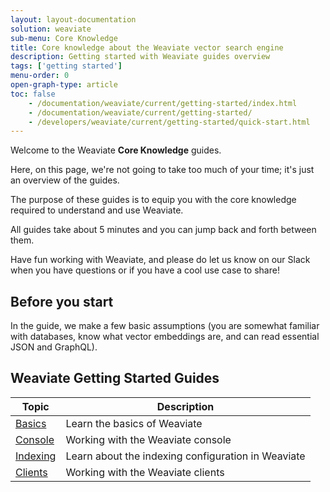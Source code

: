 ```yaml
---
layout: layout-documentation
solution: weaviate
sub-menu: Core Knowledge
title: Core knowledge about the Weaviate vector search engine
description: Getting started with Weaviate guides overview
tags: ['getting started']
menu-order: 0
open-graph-type: article
toc: false
    - /documentation/weaviate/current/getting-started/index.html
    - /documentation/weaviate/current/getting-started/
    - /developers/weaviate/current/getting-started/quick-start.html
---
```


Welcome to the Weaviate **Core Knowledge** guides.

Here, on this page, we're not going to take too much of your time; it's just an overview of the guides.

The purpose of these guides is to equip you with the core knowledge required to understand and use Weaviate.

All guides take about 5 minutes and you can jump back and forth between them.

Have fun working with Weaviate, and please do let us know on our Slack when you have questions or if you have a cool use case to share!

## Before you start 

In the guide, we make a few basic assumptions (you are somewhat familiar with databases, know what vector embeddings are, and can read essential JSON and GraphQL).

## Weaviate Getting Started Guides

| Topic | Description |
| --- | --- |
| [Basics](./basics.html) | Learn the basics of Weaviate |
| [Console](./console.html) |Working with the Weaviate console |
| [Indexing](./indexing.html) | Learn about the indexing configuration in Weaviate |
| [Clients](./clients.html) | Working with the Weaviate clients |